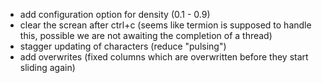 - add configuration option for density (0.1 - 0.9)
- clear the screan after ctrl+c (seems like termion is supposed to handle this, possible we are not awaiting the completion of a thread)
- stagger updating of characters (reduce "pulsing")
- add overwrites (fixed columns which are overwritten before they start sliding again)
